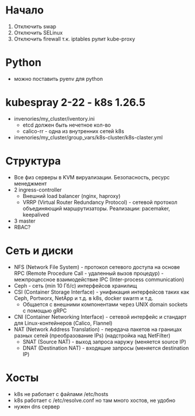 # Начало
1. Отключить swap
2. Отключить SELinux
3. Отключить firewall т.к. iptables рулит kube-proxy

# Python
- можно поставить pyenv для python

# kubespray 2-22 - k8s 1.26.5
- invenories/my_cluster/iventory.ini
  - etcd должен быть нечетное кол-во
  - calico-rr - одна из внутренних сетей k8s
- invenories/my_cluster/group_vars/k8s-cluster/k8s-claster.yml

# Структура
- Все физ серверы в KVM вируализации. Безопасность, ресурс менеджмент
- 2 ingress-controller
  - Внешний load balancer (nginx, haproxy)
  - VRRP (Virtual Router Redundancy Protocol) - сетевой протокол объединяющий маршрутизаторы. Реализации: pacemaker, keepalived
- 3 master
- RBAC?

# Сеть и диски
- NFS (Network File System) - протокол сетевого доступа на основе RPC (Remote Procedure Call - удаленный вызов процедур) - межпроцессное взаимодействие IPC (Inter-process communication)
- Ceph - сеть (min 10 Гб/с) интерфейсов хранилищ
- CSI (Container Storage Interface) - унификация интерфейсов таких как Ceph, Portworx, NetApp и т.д. в k8s, docker swarm и т.д.
  - Общается с внешними компонентами через UNIX domain sockets с помощью gRPC
- CNI (Container Networking Interface) - сетевой интерфейс и стандарт для Linux-контейнеров (Calico, Flannel)
- NAT (Network Address Translation) - передача пакетов на границах разных сетей (преобразование IPs) (надстройка над NetFilter)
  - SNAT (Source NAT) - выход запроса наружу (меняется source IP)
  - DNAT (Destination NAT) - входящие запросы (меняется destination IP)

# Хосты
- k8s не работает с файлами /etc/hosts
- k8s работает с /etc/resolve.conf но там много хостов, не удобно
- нужен dns сервер
